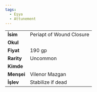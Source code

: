```yaml
---
tags:
  - Eşya
  - Attunement
---  
```

  
|  |  |  
|---|---|  
| **İsim** | Periapt of Wound Closure|  
| **Okul** | |  
| **Fiyat** | 190 gp|  
| **Rarity** | Uncommon|  
| **Kimde** | |  
| **Menşei** | Vilenor Mazgan|  
| **İşlev** | Stabilize if dead|  
